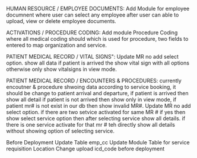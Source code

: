 <!-- Employee CC Allocation:Site & Cost Center entered through Employee Setup will be displayed on top as “Headcount Site” & “Headcount Cost Center”
-->
HUMAN RESOURCE / EMPLOYEE DOCUMENTS: Add Module for employee documnent where user can select any employee after user can able to upload, view or 
delete employee documents.

<!-- EMPLOYEE SERVICE ALLOCATION: Add Select All Options

SERVICES REQUISITION SETUP: After Activating Service for an organization (irrespective of the site) data should 
auto enter in service requisition setup table with mandatory yes, after that remove add Service Requisition btn and modal.shift this moduls in Activation Tab
Remove Add Service Requisition Option in service Requisition Module, remove add option in rights in order to do thi update rights table  -->

<!-- SERVICES BOOKING: If patient arrived then remove Schedule Service Button just show booked or unbooked, if patient not arrived yet then schedule service button should display.
Add condition on arrival data (only date no time) if arrival date is not added then it should add condition on booking date.
Patient Status and Priority, for booked patients, should be auto-fetched while clicking “Confirm Patient Arrival”. -->

<!-- PATIENT ARRIVAL & DEPARTURE: Add condition on arrival data (only date no time) if arrival date is not added then it should add condition on booking date. -->


<!-- PATIENT MEDICAL RECORD / MEDICAL CODING: Upload Diagnosis Medical Coding Data -->

ACTIVATIONS / PROCEDURE CODING: Add module Procedure Coding where all medical coding should which is used for procedure, two fields to entered to map
organization and service.


PATIENT MEDICAL RECORD / VITAL SIGNS": Update MR no add select option.
show all data if patient is arrived the show vital sign with all options otherwise only show vitalsigns in view mode.


PATIENT MEDICAL RECORD / ENCOUNTERS & PROCEDURES: currently encoutner & procedure shwoing data according to service booking, it should be change to patient arrival and departure,
if patient is arrived then show all detail if patient is not arrived then show only in view mode, if patient mr# is not exist in our db then show invalid MR#.
Update MR no add select option.
if there are two setvice activated for same MR # if yes then show select service option then after selecting service show all details.
if there is one service activate for that mr # teh directly show all details without showing option of selecting service.


Before Deployment
Update Table emp_cc 
Update Module Table for service requisition Location Change 
upload icd_code before deployment
